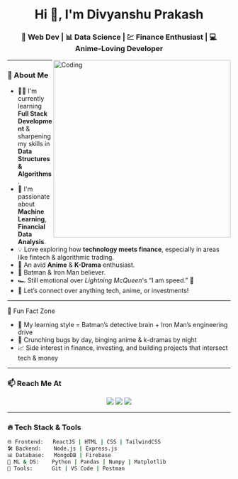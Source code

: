 <h1 align="center">Hi 👋, I'm Divyanshu Prakash</h1>
<h3 align="center">🚀 Web Dev | 📊 Data Science | 💹 Finance Enthusiast | 💻 Anime-Loving Developer</h3>

<img align="right" alt="Coding" width="400" src="https://media.giphy.com/media/qgQUggAC3Pfv687qPC/giphy.gif">

---

### 🌟 About Me

- 🧑‍💻 I'm currently learning **Full Stack Development** & sharpening my skills in **Data Structures & Algorithms**.
- 🎯 I'm passionate about **Machine Learning**, **Financial Data Analysis**.
- 💡 Love exploring how **technology meets finance**, especially in areas like fintech & algorithmic trading.
- 🎥 An avid **Anime** & **K-Drama** enthusiast.
- 🦇 Batman & Iron Man believer.
- 🏎️ Still emotional over *Lightning McQueen*'s “I am speed.” 🥹
- 💬 Let’s connect over anything tech, anime, or investments!

---

🚀 Fun Fact Zone
- 🧩 My learning style = Batman’s detective brain + Iron Man’s engineering drive
- 🍜 Crunching bugs by day, binging anime & k-dramas by night
- 📈 Side interest in finance, investing, and building projects that intersect tech & money

---

### 📫 Reach Me At

<div align="center">
  <a href="mailto:divyanshuprakash187@gmail.com"><img src="https://img.shields.io/badge/Gmail-DivyanshuPrakash187-red?style=for-the-badge&logo=gmail&logoColor=white"/></a>
  <a href="https://www.linkedin.com/in/prakashdivyanshu/" target="_blank"><img src="https://img.shields.io/badge/LinkedIn-DivyanshuPrakash-blue?style=for-the-badge&logo=linkedin&logoColor=white"/></a>
  <a href="https://github.com/DP-otaku"><img src="https://img.shields.io/badge/GitHub-DP--otaku-181717?style=for-the-badge&logo=github"/></a>
</div>

---

### 🔥 Tech Stack & Tools

```bash
🌐 Frontend:   ReactJS | HTML | CSS | TailwindCSS
🛠️ Backend:    Node.js | Express.js
📊 Database:   MongoDB | Firebase
🧠 ML & DS:    Python | Pandas | Numpy | Matplotlib
🚀 Tools:      Git | VS Code | Postman 
